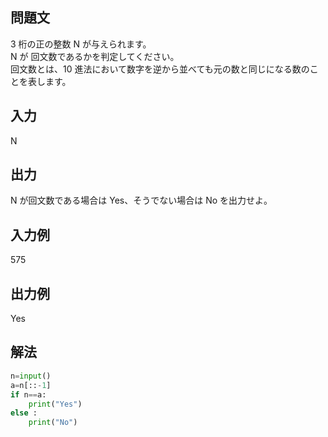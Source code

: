 ## 問題文
3 桁の正の整数 N が与えられます。  
N が 回文数であるかを判定してください。  
回文数とは、10 進法において数字を逆から並べても元の数と同じになる数のことを表します。
## 入力
N
## 出力
N が回文数である場合は Yes、そうでない場合は No を出力せよ。
## 入力例
575
## 出力例
Yes
## 解法

```python
n=input()
a=n[::-1]
if n==a:
    print("Yes")
else :
    print("No")